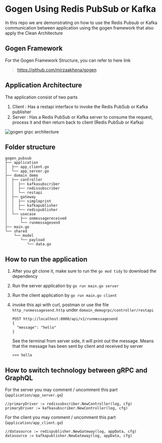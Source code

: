 # Gogen Using Redis PubSub or Kafka

In this repo we are demonstrating on how to use the Redis Pubsub or Kafka communication between application using the gogen framework that also apply the Clean Architecture

## Gogen Framework
For the Gogen Framework Structure, you can refer to here link

> https://github.com/mirzaakhena/gogen

## Application Architecture

The application consist of two parts
1. Client : Has a restapi interface to invoke the Redis PubSub or Kafka publisher
2. Server : Has a Redis PubSub or Kafka server to consume the request, process it and then return back to client (Redis PubSub or Kafka)

![gogen grpc architecture](https://github.com/mirzaakhena/gogen_grpc_graphql/blob/main/gogen_pubsub_architecture.png)

## Folder structure
```text
gogen_pubsub
├── application
│  ├── app_client.go
│  └── app_server.go
├── domain_demo
│  ├── controller
│  │  ├── kafkasubscriber
│  │  ├── redissubscriber
│  │  └── restapi
│  ├── gateway
│  │  ├── simpleprint
│  │  ├── kafkapublisher
│  │  └── redispublisher
│  └── usecase
│      ├── onmessagereceived
│      └── runmessagesend
├── main.go
└── shared
    └── model
       └── payload
          └── data.go
```

## How to run the application

1. After you git clone it, make sure to run the `go mod tidy` to download the dependency
2. Run the server application by `go run main.go server`
3. Run the client application by `go run main.go client`
4. invoke this api with curl, postman or use the file `http_runmessagesend.http` under `domain_demogrpc/controller/restapi`

    ```
    POST http://localhost:8000/api/v1/runmessagesend
    {
      "message": "hello" 
    }
    ```
    See the terminal from server side, it will print out the message. Means that the message has been sent by client and received by server
    ```
    >>> hello
    ```

## How to switch technology between gRPC and GraphQL

For the server you may comment / uncomment this part (`application/app_server.go`)
```
//primaryDriver := redissubscriber.NewController(log, cfg)
primaryDriver := kafkasubscriber.NewController(log, cfg)
```

For the client you may comment / uncomment this part (`application/app_client.go`)
```
//datasource := redispublisher.NewGateway(log, appData, cfg)
datasource := kafkapublisher.NewGateway(log, appData, cfg)
```
